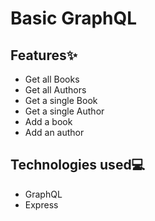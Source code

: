 # Basic GraphQL

## Features✨
- Get all Books
- Get all Authors
- Get a single Book
- Get a single Author
- Add a book
- Add an author

## Technologies used💻
- GraphQL
- Express

